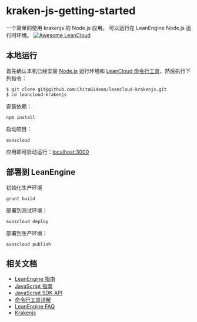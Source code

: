 
# kraken-js-getting-started

一个简单的使用 krakenjs 的 Node.js 应用。
可以运行在 LeanEngine Node.js 运行时环境。
[![Awesome LeanCloud](https://img.shields.io/badge/Awesome-LeanCloud-47615d.svg)](http://leancloud.sexy)
## 本地运行

首先确认本机已经安装 [Node.js](http://nodejs.org/) 运行环境和 [LeanCloud
命令行工具](https://leancloud.cn/docs/cloud_code_commandline.html)，然后执行下列指令：

```
$ git clone git@github.com:ChitaGideon/leancloud-krakenjs.git 
$ cd leancloud-krakenjs 
```
安装依赖：

```
npm install
```

启动项目：

```
avoscloud
```

应用即可启动运行：[localhost:3000](http://localhost:3000)

## 部署到 LeanEngine


初始化生产环境
```
grunt build
```


部署到测试环境：
```
avoscloud deploy
```

部署到生产环境：
```
avoscloud publish
```

## 相关文档

* [LeanEngine 指南](https://leancloud.cn/docs/cloud_code_guide.html)
* [JavaScript 指南](https://leancloud.cn/docs/js_guide.html)
* [JavaScript SDK
  API](https://leancloud.cn/docs/api/javascript/index.html)
* [命令行工具详解](https://leancloud.cn/docs/cloud_code_commandline.html)
* [LeanEngine FAQ](https://leancloud.cn/docs/cloud_code_faq.html)
* [Krakenjs](http://krakenjs.com/)
